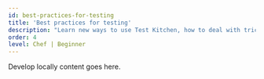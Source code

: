```yaml
---
id: best-practices-for-testing
title: 'Best practices for testing'
description: "Learn new ways to use Test Kitchen, how to deal with tricky situations like reboots and pick up some new debugging techniques."
order: 4
level: Chef | Beginner
---
```

Develop locally content goes here.
